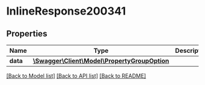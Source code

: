 # InlineResponse200341

## Properties
Name | Type | Description | Notes
------------ | ------------- | ------------- | -------------
**data** | [**\Swagger\Client\Model\PropertyGroupOption**](PropertyGroupOption.md) |  | [optional] 

[[Back to Model list]](../../README.md#documentation-for-models) [[Back to API list]](../../README.md#documentation-for-api-endpoints) [[Back to README]](../../README.md)

